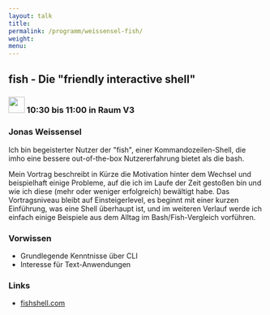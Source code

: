 ```yaml
---
layout: talk
title:
permalink: /programm/weissensel-fish/
weight: 
menu:
---
```

## fish&nbsp;-&nbsp;Die&nbsp;"friendly&nbsp;interactive&nbsp;shell"

### <img height = "32" src="../../images/talk.svg"> 10:30 bis 11:00 in Raum V3

### Jonas&nbsp;Weissensel

Ich bin begeisterter Nutzer der "fish", einer Kommandozeilen-Shell, die imho eine bessere out-of-the-box Nutzererfahrung bietet als die bash.

Mein Vortrag beschreibt in Kürze die Motivation hinter dem Wechsel und beispielhaft einige Probleme, auf die ich im Laufe der Zeit gestoßen bin und wie ich diese (mehr oder weniger erfolgreich) bewältigt habe.
Das Vortragsniveau bleibt auf Einsteigerlevel, es beginnt mit einer kurzen Einführung, was eine Shell überhaupt ist, und im weiteren Verlauf werde ich einfach einige Beispiele aus dem Alltag im Bash/Fish-Vergleich vorführen.

### Vorwissen

- Grundlegende Kenntnisse über CLI
- Interesse für Text-Anwendungen

### Links

- <a href="http://fishshell.com" target="_blank">fishshell.com</a>
